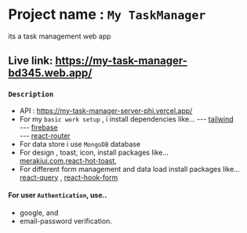 # Project name : `My TaskManager`
its a task management web app

## Live link: https://my-task-manager-bd345.web.app/

### `Description`
* API : https://my-task-manager-server-phi.vercel.app/ </br>
* For my `basic work setup` , i install dependencies like...
--- [tailwind](https://tailwindcss.com/)<br/>
--- [firebase](https://firebase.google.com/)<br/>
--- [react-router](https://reactrouter.com/en/main)<br/>
* For data store i use `MongoDB` database
* For design , toast, icon, install packages like... <br/>
 [merakiui.com](https://merakiui.com/),[react-hot-toast](https://react-hot-toast.com/), <br/>
* For different form management and data load install packages like... <br/>
 [react-query](https://tanstack.com/query/v4/?from=reactQueryV3&original=https://react-query-v3.tanstack.com/) , [react-hook-form](https://react-hook-form.com/) <br/>
 
 #### For user `Authentication`, use.. 
* google, and 
* email-password verification.
<br/>
<br/>
